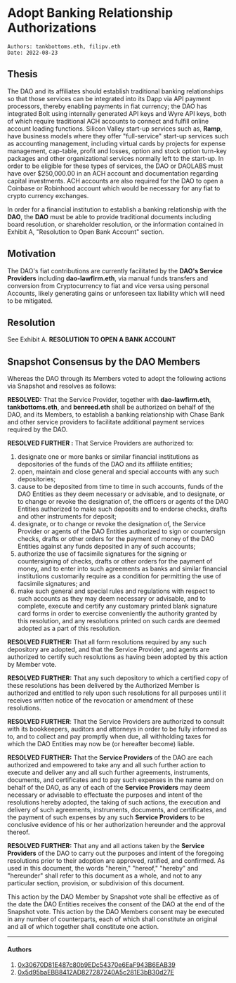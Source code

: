 # Adopt Banking Relationship Authorizations

```
Authors: tankbottoms.eth, filipv.eth
Date: 2022-08-23
```

## Thesis

The DAO and its affiliates should establish traditional banking relationships so that those services can be integrated into its Dapp via API payment processors, thereby enabling payments in fiat currency; the DAO has integrated Bolt using internally generated API keys and Wyre API keys, both of which require traditional ACH accounts to connect and fulfill online account loading functions. Silicon Valley start-up services such as, **Ramp**, have business models where they offer "full-service" start-up services such as accounting management, including virtual cards by projects for expense management, cap-table, profit and losses, option and stock option turn-key packages and other organizational services normally left to the start-up. In order to be eligible for these types of services, the DAO or DAOLABS must have over $250,000.00 in an ACH account and documentation regarding capital investments. ACH accounts are also required for the DAO to open a Coinbase or Robinhood account which would be necessary for any fiat to crypto currency exchanges.

In order for a financial institution to establish a banking relationship with the **DAO**, the **DAO** must be able to provide traditional documents including board resolution, or shareholder resolution, or the information contained in Exhibit A, "Resolution to Open Bank Account" section.

## Motivation

The DAO's fiat contributions are currently facilitated by the **DAO's Service Providers** including **dao-lawfirm.eth**, via manual funds transfers and conversion from Cryptocurrency to fiat and vice versa using personal Accounts, likely generating gains or unforeseen tax liability which will need to be mitigated.

## Resolution

See Exhibit A. **RESOLUTION TO OPEN A BANK ACCOUNT**

## Snapshot Consensus by the DAO Members

Whereas the DAO through its Members voted to adopt the following actions via Snapshot and resolves as follows:

**RESOLVED:** That the Service Provider, together with **dao-lawfirm.eth**, **tankbottoms.eth**, and **benreed.eth** shall be authorized on behalf of the DAO, and its Members, to establish a banking relationship with Chase Bank and other service providers to facilitate additional payment services required by the DAO.

**RESOLVED FURTHER :** That Service Providers are authorized to:

1. designate one or more banks or similar financial institutions as depositories of the funds of the DAO and its affiliate entities;
2. open, maintain and close general and special accounts with any such depositories;
3. cause to be deposited from time to time in such accounts, funds of the DAO Entities as they deem necessary or advisable, and to designate, or to change or revoke the designation of, the officers or agents of the DAO Entities authorized to make such deposits and to endorse checks, drafts and other instruments for deposit;
4. designate, or to change or revoke the designation of, the Service Provider or agents of the DAO Entities authorized to sign or countersign checks, drafts or other orders for the payment of money of the DAO Entities against any funds deposited in any of such accounts;
5. authorize the use of facsimile signatures for the signing or countersigning of checks, drafts or other orders for the payment of money, and to enter into such agreements as banks and similar financial institutions customarily require as a condition for permitting the use of facsimile signatures; and
6. make such general and special rules and regulations with respect to such accounts as they may deem necessary or advisable, and to complete, execute and certify any customary printed blank signature card forms in order to exercise conveniently the authority granted by this resolution, and any resolutions printed on such cards are deemed adopted as a part of this resolution.

**RESOLVED FURTHER:** That all form resolutions required by any such depository are adopted, and that the Service Provider, and agents are authorized to certify such resolutions as having been adopted by this action by Member vote.

**RESOLVED FURTHER:** That any such depository to which a certified copy of these resolutions has been delivered by the Authorized Member is authorized and entitled to rely upon such resolutions for all purposes until it receives written notice of the revocation or amendment of these resolutions.

**RESOLVED FURTHER**: That the Service Providers are authorized to consult with its bookkeepers, auditors and attorneys in order to be fully informed as to, and to collect and pay promptly when due, all withholding taxes for which the DAO Entities may now be (or hereafter become) liable.

**RESOLVED FURTHER:** That the **Service Providers** of the DAO are each authorized and empowered to take any and all such further action to execute and deliver any and all such further agreements, instruments, documents, and certificates and to pay such expenses in the name and on behalf of the DAO, as any of each of the **Service Providers** may deem necessary or advisable to effectuate the purposes and intent of the resolutions hereby adopted, the taking of such actions, the execution and delivery of such agreements, instruments, documents, and certificates, and the payment of such expenses by any such **Service Providers** to be conclusive evidence of his or her authorization hereunder and the approval thereof.

**RESOLVED FURTHER:** That any and all actions taken by the **Service Providers** of the DAO to carry out the purposes and intent of the foregoing resolutions prior to their adoption are approved, ratified, and confirmed. As used in this document, the words "herein," "hereof," "hereby" and "hereunder" shall refer to this document as a whole, and not to any particular section, provision, or subdivision of this document.

This action by the DAO Member by Snapshot vote shall be effective as of the date the DAO Entities receives the consent of the DAO at the end of the Snapshot vote. This action by the DAO Members consent may be executed in any number of counterparts, each of which shall constitute an original and all of which together shall constitute one action.

---

#### Authors

1. [0x30670D81E487c80b9EDc54370e6EaF943B6EAB39](https://etherscan.io/address/0x30670d81e487c80b9edc54370e6eaf943b6eab39)
2. [0x5d95baEBB8412AD827287240A5c281E3bB30d27E](https://etherscan.io/address/0x5d95baEBB8412AD827287240A5c281E3bB30d27E)
